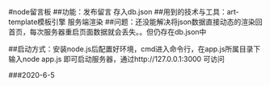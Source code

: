 #node留言板
##功能：发布留言 存入db.json
##用到的技术与工具：art-template模板引擎  服务端渲染
##问题：还没能解决将json数据直接动态的渲染回首页，每次服务器重启页面数据就会丢失。。但仍存在db.json中

##启动方式：安装node.js后配置好环境，cmd进入命令行，在app.js所属目录下输入node app.js 即可启动服务器，通过http://127.0.0.1:3000 可访问

###2020-6-5